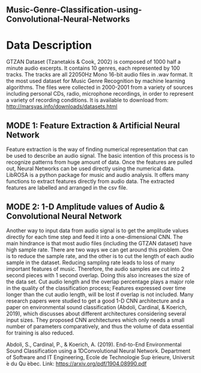 ## Music-Genre-Classification-using-Convolutional-Neural-Networks

# Data Description
GTZAN Dataset (Tzanetakis & Cook, 2002) is composed of 1000 half a minute audio excerpts. It contains 10 genres, each represented by 100 tracks. The tracks are all 22050Hz Mono 16-bit audio files in .wav format. It the most used dataset for Music Genre Recognition by machine learning algorithms. The files were collected in 2000-2001 from a variety of sources including personal CDs, radio, microphone recordings, in order to represent a variety of recording conditions. 
It is available to download from: http://marsyas.info/downloads/datasets.html

## MODE 1: Feature Extraction & Artificial Neural Network
Feature extraction is the way of finding numerical representation that can be used to describe an audio signal. The basic intention of this process is to recognize patterns from huge amount of data. Once the features are pulled out, Neural Networks can be used directly using the numerical data.
LibROSA is a python package for music and audio analysis. It offers many functions to extract features directly from audio data. 
The extracted features are labelled and arranged in the csv file.

## MODE 2: 1-D Amplitude values of Audio & Convolutional Neural Network
Another way to input data from audio signal is to get the amplitude values directly for each time step and feed it into a one-dimensional CNN. The main hindrance is that most audio files (including the GTZAN dataset) have high sample rate. There are two ways we can get around this problem. One is to reduce the sample rate, and the other is to cut the length of each audio sample in the dataset. Reducing sampling rate leads to loss of many important features of music. Therefore, the audio samples are cut into 2 second pieces with 1 second overlap. Doing this also increases the size of the data set.  Cut audio length and the overlap percentage plays a major role in the quality of the classification process; Features expressed over time longer than the cut audio length, will be lost if overlap is not included.
Many research papers were studied to get a good 1-D CNN architecture and a paper on environmental sound classification (Abdoli, Cardinal, & Koerich, 2019), which discusses about different architectures considering several input sizes. They proposed CNN architectures which only needs a small number of parameters comparatively, and thus the volume of data essential for training is also reduced. 

Abdoli, S., Cardinal, P., & Koerich, A. (2019). End-to-End Environmental Sound Classification using a 1DConvolutional Neural Network. Department of Software and IT Engineering, ́Ecole de Technologie Sup ́erieure, Universit ́e du Qu ́ebec. Link: https://arxiv.org/pdf/1904.08990.pdf
